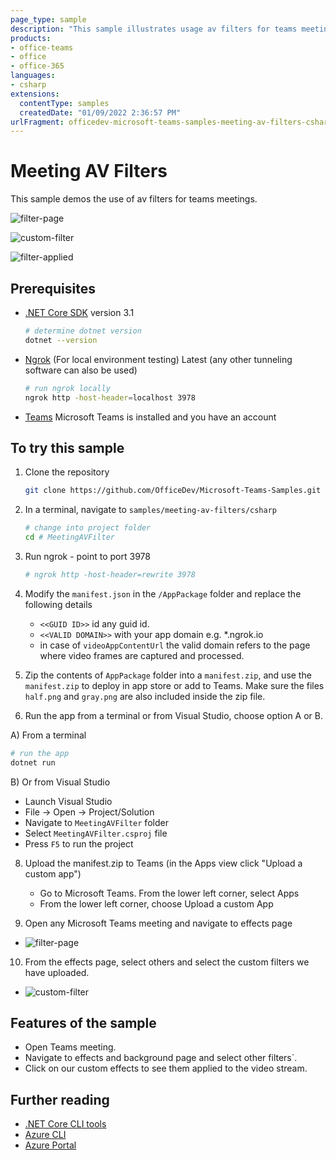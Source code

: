 ```yaml
---
page_type: sample
description: "This sample illustrates usage av filters for teams meeting."
products:
- office-teams
- office
- office-365
languages:
- csharp
extensions:
  contentType: samples
  createdDate: "01/09/2022 2:36:57 PM"
urlFragment: officedev-microsoft-teams-samples-meeting-av-filters-csharp
---
```


# Meeting AV Filters

This sample demos the use of av filters for teams meetings. 

![filter-page](MeetingAVFilter/Images/MeetingFilterPage.png)

![custom-filter](MeetingAVFilter/Images/CustomFilters.png)

![filter-applied](MeetingAVFilter/Images/FilterApplied.png)


## Prerequisites

- [.NET Core SDK](https://dotnet.microsoft.com/download) version 3.1

  ```bash
  # determine dotnet version
  dotnet --version
  ```

- [Ngrok](https://ngrok.com/download) (For local environment testing) Latest (any other tunneling software can also be used)
  ```bash
  # run ngrok locally
  ngrok http -host-header=localhost 3978
  ```

- [Teams](https://teams.microsoft.com) Microsoft Teams is installed and you have an account

## To try this sample

1) Clone the repository
   ```bash
   git clone https://github.com/OfficeDev/Microsoft-Teams-Samples.git
   ```

3) In a terminal, navigate to `samples/meeting-av-filters/csharp`

    ```bash
    # change into project folder
    cd # MeetingAVFilter
    ```
4) Run ngrok - point to port 3978

    ```bash
    # ngrok http -host-header=rewrite 3978
    ```
5) Modify the `manifest.json` in the `/AppPackage` folder and replace the following details
   - `<<GUID ID>>` id any guid id.
   - `<<VALID DOMAIN>>` with your app domain e.g. *.ngrok.io
   - in case of `videoAppContentUrl` the valid domain refers to the page where video frames are captured and processed.

6) Zip the contents of `AppPackage` folder into a `manifest.zip`, and use the `manifest.zip` to deploy in app store or add to Teams. Make sure the files `half.png` and `gray.png` are also included inside the zip file.

7) Run the app from a terminal or from Visual Studio, choose option A or B.

  A) From a terminal

  ```bash
  # run the app
  dotnet run
  ```

  B) Or from Visual Studio

  - Launch Visual Studio
  - File -> Open -> Project/Solution
  - Navigate to `MeetingAVFilter` folder
  - Select `MeetingAVFilter.csproj` file
  - Press `F5` to run the project

8) Upload the manifest.zip to Teams (in the Apps view click "Upload a custom app")
   - Go to Microsoft Teams. From the lower left corner, select Apps
   - From the lower left corner, choose Upload a custom App

9) Open any Microsoft Teams meeting and navigate to effects page
 -  ![filter-page](MeetingAVFilter/Images/MeetingFilterPage.png)

10) From the effects page, select others and select the custom filters we have uploaded.
 - ![custom-filter](MeetingAVFilter/Images/CustomFilters.png)

## Features of the sample

- Open Teams meeting.
- Navigate to effects and background page and select other filters`.
- Click on our custom effects to see them applied to the video stream.

## Further reading

- [.NET Core CLI tools](https://docs.microsoft.com/en-us/dotnet/core/tools/?tabs=netcore2x)
- [Azure CLI](https://docs.microsoft.com/cli/azure/?view=azure-cli-latest)
- [Azure Portal](https://portal.azure.com)
